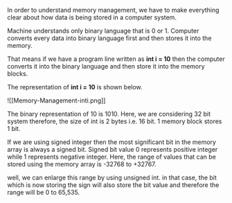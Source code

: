 In order to understand memory management, we have to make everything clear about how data is being stored in a computer system.

Machine understands only binary language that is 0 or 1. Computer converts every data into binary language first and then stores it into the memory.

That means if we have a program line written as **int i = 10** then the computer converts it into the binary language and then store it into the memory blocks.

The representation of **int i = 10** is shown below.

![[Memory-Management-inti.png]]

The binary representation of 10 is 1010. Here, we are considering 32 bit system therefore, the size of int is 2 bytes i.e. 16 bit. 1 memory block stores 1 bit. 

If we are using signed integer then the most significant bit in the memory array is always a signed bit.
Signed bit value 0 represents positive integer while 1 represents negative integer. Here, the range of values that can be stored using the memory array is -32768 to +32767.

well, we can enlarge this range by using unsigned int. in that case, the bit which is now storing the sign will also store the bit value and therefore the range will be 0 to 65,535.